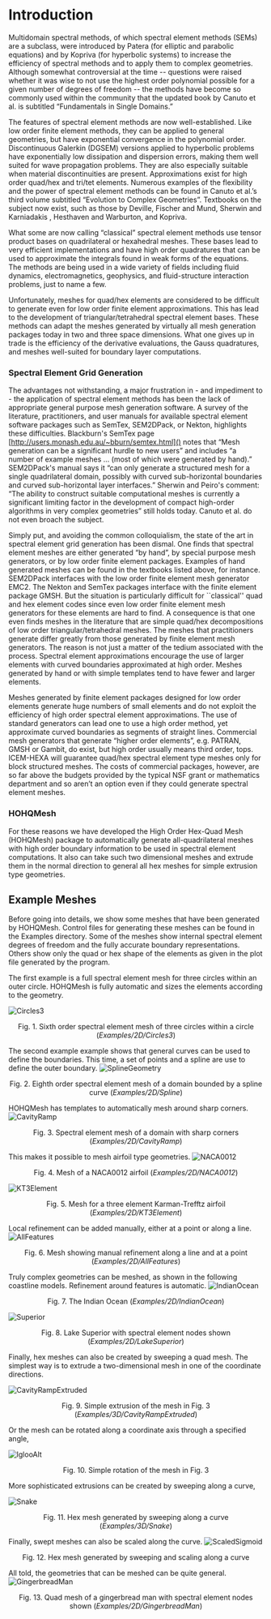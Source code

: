# Introduction

Multidomain spectral methods, of which spectral element methods (SEMs) are a subclass, were introduced by Patera  (for elliptic and parabolic equations) and by Kopriva (for hyperbolic systems) to increase the efficiency of spectral methods and to apply them to complex geometries. Although somewhat controversial at the time -- questions were raised whether it was wise to not use the highest order polynomial possible  for a given number of degrees of freedom -- the methods have become so commonly used within the community that the updated book by Canuto et al.  is subtitled  “Fundamentals in Single Domains.”

The features of spectral element methods are now well-established. Like low order finite element methods, they can be applied to general geometries, but have exponential convergence in the polynomial order. Discontinuous Galerkin (DGSEM) versions applied to hyperbolic problems have exponentially low dissipation and dispersion errors, making them well suited for wave propagation problems. They are also especially suitable when material discontinuities are present. Approximations exist for high order quad/hex and tri/tet elements. Numerous examples of the flexibility and the power of spectral element methods can be found in Canuto et al.’s third volume subtitled “Evolution to Complex Geometries”. Textbooks on the subject now exist, such as those by Deville, Fischer and Mund, Sherwin and Karniadakis , Hesthaven and Warburton, and Kopriva.

What some are now calling “classical” spectral element methods use tensor product bases on quadrilateral or hexahedral meshes. These bases lead to very efficient implementations and have high order quadratures that can be used to approximate the integrals found in weak forms of the equations. The methods are being used in a wide variety of fields including fluid dynamics, electromagnetics, geophysics, and fluid-structure interaction problems, just to name a few.

Unfortunately, meshes for quad/hex elements are considered to be difficult to generate even for low order finite element approximations. This has lead to the development of triangular/tetrahedral spectral element bases. These methods can adapt the meshes generated by virtually all mesh generation packages today in two and three space dimensions. What one gives up in trade is the efficiency of the derivative evaluations, the Gauss quadratures, and meshes well-suited for boundary layer computations.

### Spectral Element Grid Generation<a name="SpectralElementGridGeneration"></a>

The advantages not withstanding, a major frustration in - and impediment to - the application of spectral element methods has been the lack of appropriate general purpose mesh generation software. A survey of the literature, practitioners, and user manuals for available spectral element software packages such as SemTex, SEM2DPack, or Nekton, highlights these difficulties. Blackburn's SemTex page [http://users.monash.edu.au/~bburn/semtex.html]() notes that “Mesh generation can be a significant hurdle to new users” and includes “a number of example meshes ... (most of which were generated by hand).” SEM2DPack's manual says it “can only generate a structured mesh for a single quadrilateral domain, possibly with curved sub-horizontal boundaries and curved sub-horizontal layer interfaces.” Sherwin and Peiro's comment:  “The ability to construct suitable computational meshes is currently a significant limiting factor in the development of compact high-order algorithms in very complex geometries” still holds today. Canuto et al. do not even broach the subject.

Simply put, and avoiding the common colloquialism, the state of the art in spectral element grid generation has been dismal.
One finds that spectral element meshes are either generated “by hand”, by special purpose mesh generators, or by low order finite element packages. Examples of hand generated meshes can be found in the textbooks listed above, for instance. SEM2DPack interfaces with the low order finite element mesh generator EMC2. The Nekton and SemTex packages interface with the finite element package GMSH. But the situation is particularly difficult for ``classical'' quad and hex element codes since even low order finite element mesh generators for these elements are hard to find. A consequence is that one even finds meshes in the literature that are simple quad/hex decompositions of low order triangular/tetrahedral meshes.
The meshes that practitioners generate differ greatly from those generated by finite element mesh generators. The reason is not just a matter of the tedium associated with the process. Spectral element approximations encourage the use of larger elements with curved boundaries approximated at high order. Meshes generated by hand or with simple templates tend to have fewer and larger elements.

Meshes generated by finite element packages designed for low order elements generate huge numbers of small elements and do not exploit the efficiency of high order spectral element approximations. The use of standard generators can lead one to use a high order method, yet approximate curved boundaries as segments of straight lines. Commercial mesh generators that generate “higher order elements”, e.g.  PATRAN, GMSH or Gambit, do exist, but high order usually means third order, tops. ICEM-HEXA will guarantee quad/hex spectral element type meshes only for block structured meshes. The costs of commercial packages, however, are so far above the budgets provided by the typical NSF grant or mathematics department and so aren’t an option even if they could generate spectral element meshes.

### HOHQMesh<a name="HOHQMesh"></a>
For these reasons we have developed the High Order Hex-Quad Mesh (HOHQMesh) package to automatically generate all-quadrilateral meshes with high order boundary information to be used in spectral element computations. It also can take such two dimensional meshes and extrude them in the normal direction to general all hex meshes for simple extrusion type geometries.

## Example Meshes<a name="ExampleMeshes"></a>

Before going into details, we show some meshes that have been generated by HOHQMesh. Control files for generating these meshes can be found in the Examples directory. Some of the meshes show internal spectral element degrees of freedom and the fully accurate boundary representations. Others show only the quad or hex shape of the elements as given in the plot file generated by the program.

The first example is a full spectral element mesh for three circles within an outer circle. HOHQMesh is fully automatic and sizes the elements according to the geometry.

![Circles3](https://user-images.githubusercontent.com/3637659/121807814-09e21f80-cc56-11eb-9e4d-fad5929c6822.png)
<p align = "center"> Fig. 1. Sixth order spectral element mesh of three circles within a circle (<em>Examples/2D/Circles3</em>)</p>

The second example example shows that general curves can be used to define the boundaries. This time, a set of points and a spline are use to define the outer boundary.
![SplineGeometry](https://user-images.githubusercontent.com/3637659/121807895-5e859a80-cc56-11eb-820a-73c4be8676ee.png)
<p align = "center"> Fig. 2. Eighth order spectral element mesh of a domain bounded by a spline curve (<em>Examples/2D/Spline</em>)</p>

HOHQMesh has templates to automatically mesh around sharp corners.
![CavityRamp](https://user-images.githubusercontent.com/3637659/121807804-fd5dc700-cc55-11eb-8cfe-2b21e79f0af7.png)
<p align = "center"> Fig. 3. Spectral element mesh of a domain with sharp corners (<em>Examples/2D/CavityRamp</em>)</p>

This makes it possible to mesh airfoil type geometries.
![NACA0012](https://user-images.githubusercontent.com/3637659/121807856-3b5aeb00-cc56-11eb-9b6f-5ec8d22da158.png)
<p align = "center"> Fig. 4. Mesh of a NACA0012 airfoil (<em>Examples/2D/NACA0012</em>)</p>

![KT3Element](https://user-images.githubusercontent.com/3637659/121807848-2da56580-cc56-11eb-9f0a-1a078cc3e612.png)
<p align = "center"> Fig. 5. Mesh for a three element Karman-Trefftz airfoil (<em>Examples/2D/KT3Element</em>)</p>

Local refinement can be added manually, either at a point or along a line.
![AllFeatures](https://user-images.githubusercontent.com/3637659/121807794-f3d45f00-cc55-11eb-9284-af5f4eed2c87.png)
<p align = "center"> Fig. 6. Mesh showing manual refinement along a line and at a point (<em>Examples/2D/AllFeatures</em>)</p>

Truly complex geometries can be meshed, as shown in the following coastline models. Refinement around features is automatic.
![IndianOcean](https://user-images.githubusercontent.com/3637659/121807841-267e5780-cc56-11eb-9ef3-a1de263a8a81.png)
<p align = "center"> Fig. 7. The Indian Ocean (<em>Examples/2D/IndianOcean</em>)</p>

![Superior](https://user-images.githubusercontent.com/3637659/121807899-65141200-cc56-11eb-990e-4550feb0f90e.png)
<p align = "center"> Fig. 8. Lake Superior with spectral element nodes shown (<em>Examples/2D/LakeSuperior</em>)</p>

Finally, hex meshes can also be created by sweeping a quad mesh. The simplest way is to extrude a two-dimensional mesh in one of the coordinate directions.

![CavityRampExtruded](https://user-images.githubusercontent.com/3637659/121807810-051d6b80-cc56-11eb-8c89-7911bc152bfb.png)
<p align = "center"> Fig. 9. Simple extrusion of the mesh in Fig. 3 (<em>Examples/3D/CavityRampExtruded</em>)</p>

Or the mesh can be rotated along a coordinate axis through a specified angle,

![IglooAlt](https://user-images.githubusercontent.com/3637659/121807832-1e261c80-cc56-11eb-8c86-9d2a9e07de00.png)
<p align = "center"> Fig. 10. Simple rotation of the mesh in Fig. 3</p>

More sophisticated extrusions can be created by sweeping along a curve,

![Snake](https://user-images.githubusercontent.com/3637659/121807890-588fb980-cc56-11eb-9698-d3efffafed82.png)
<p align = "center"> Fig. 11. Hex mesh generated by sweeping along a curve (<em>Examples/3D/Snake</em>)</p>

Finally, swept meshes can also be scaled along the curve.
![ScaledSigmoid](https://user-images.githubusercontent.com/3637659/121807887-54639c00-cc56-11eb-9474-9d809320af9b.png)
<p align = "center"> Fig. 12. Hex mesh generated by sweeping and scaling along a curve</p>

All told, the geometries that can be meshed can be quite general.
![GingerbreadMan](https://user-images.githubusercontent.com/3637659/121807819-0fd80080-cc56-11eb-9adc-7b3b24095dcb.png)
<p align = "center"> Fig. 13. Quad mesh of a gingerbread man with spectral element nodes shown (<em>Examples/2D/GingerbreadMan</em>)</p>